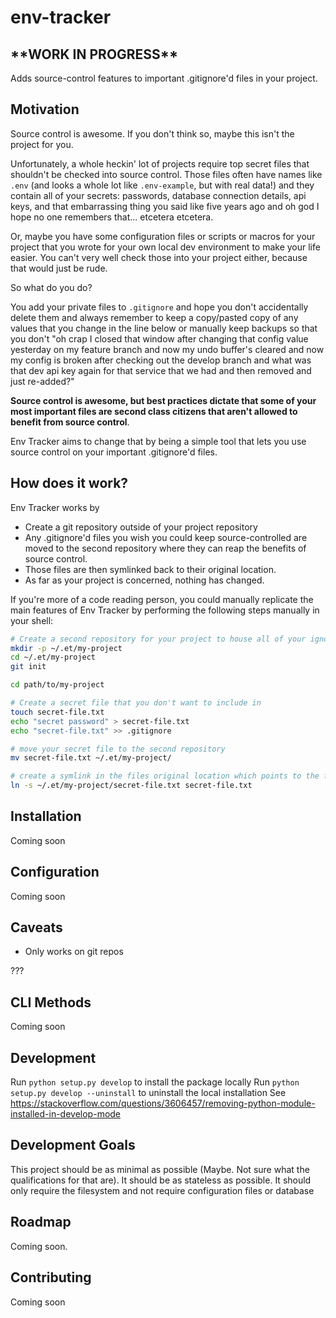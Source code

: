 
# env-tracker

## **\*\*WORK IN PROGRESS\*\***

Adds source-control features to important .gitignore'd files in your project.


## Motivation

Source control is awesome. If you don't think so, maybe this isn't the project for you.

Unfortunately, a whole heckin' lot of projects require top secret files that shouldn't be checked into source control.
Those files often have names like `.env` (and looks a whole lot like `.env-example`, but with real data!) 
and they contain all of your secrets: passwords, database connection details, api keys, and that 
embarrassing thing you said like five years ago and oh god I hope no one remembers that... etcetera etcetera.

Or, maybe you have some configuration files or scripts or macros for your project that you wrote for your own 
local dev environment to make your life easier.
You can't very well check those into your project either, because that would just be rude.

So what do you do? 

You add your private files to `.gitignore` and hope you don't accidentally delete them 
and always remember to keep a copy/pasted copy of any values that you change in the line below 
or manually keep backups
so that you don't "oh crap I closed that window after changing that config value yesterday on my feature branch
and now my undo buffer's cleared 
and now my config is broken after checking out the develop branch
and what was that dev api key again for that service that we had and then removed and just re-added?"

**Source control is awesome, but best practices dictate that some of your most important files 
are second class citizens that aren't allowed to benefit from source control**. 

Env Tracker aims to change that by being a simple tool that lets you use source control on your important .gitignore'd files. 

## How does it work?

Env Tracker works by 

- Create a git repository outside of your project repository
- Any .gitignore'd files you wish you could keep source-controlled are moved to the second repository where they can reap the benefits of source control.
- Those files are then symlinked back to their original location.
- As far as your project is concerned, nothing has changed.

If you're more of a code reading person, you could manually replicate the main 
features of Env Tracker by performing the following steps manually in your shell:

```bash
# Create a second repository for your project to house all of your ignored files
mkdir -p ~/.et/my-project
cd ~/.et/my-project
git init

cd path/to/my-project

# Create a secret file that you don't want to include in 
touch secret-file.txt
echo "secret password" > secret-file.txt
echo "secret-file.txt" >> .gitignore

# move your secret file to the second repository
mv secret-file.txt ~/.et/my-project/

# create a symlink in the files original location which points to the file
ln -s ~/.et/my-project/secret-file.txt secret-file.txt
```  

## Installation

Coming soon

## Configuration

Coming soon

## Caveats

- Only works on git repos

???

## CLI Methods

Coming soon

## Development

Run `python setup.py develop` to install the package locally
Run `python setup.py develop --uninstall` to uninstall the local installation
See https://stackoverflow.com/questions/3606457/removing-python-module-installed-in-develop-mode

## Development Goals
This project should be as minimal as possible (Maybe. Not sure what the qualifications for that are). 
It should be as stateless as possible.
It should only require the filesystem and not require configuration files or database

## Roadmap

Coming soon.

## Contributing

Coming soon

